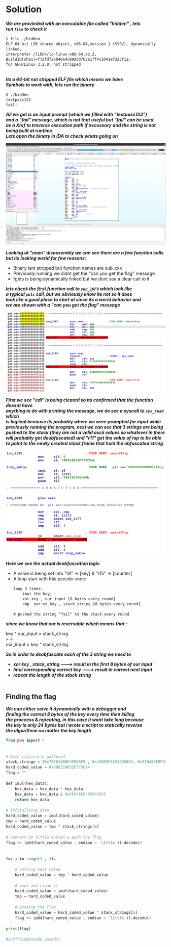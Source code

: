 # Solution


___We are provieded with an executable file called "hidden" , lets  
run  `file` to check it___

```
$ file ./hidden
ELF 64-bit LSB shared object, x86-64,version 1 (SYSV), dynamically linked,
interpreter /lib64/ld-linux-x86-64.so.2, BuildID[sha1]=f72fd726040a4c89ddd763a1ff4c1041ef323f12, 
for GNU/Linux 3.2.0, not stripped
```
&nbsp;  
___Its a 64-bit not stripped ELF file which means we have  
Symbols to work with, lets run the binary___  
```
$ ./hidden
testpass123
fail!
```
___All we get is an input prompt (which we filled with "testpass123")  
and a "fail" message, which is not that useful but "fail" can be used  
as a Xref to traverse execution path if necessary and the string is not being built at runtime.  
Lets open the binary in IDA to check whats going on___  

![disass_main](./screenshots/hidden_main.png)

___Looking at "main" disassembly we can see there are a few function calls  
but its looking werid for few reasons:___  
*   Binary isnt stripped but function names are sub_xxx
*   Previously running we didnt get the "can you get the flag" message
*   fgets is being  dynamically linked but we dont see a clear call to it  

___lets check the first function call to ```sub_10F0``` which look like  
a typical ```puts```  call, but we obviously know its not so it does  
look like a good place to start at since its a werid behavior and  
we are shown with a "can you get the flag" message___

![sub_10F0](./screenshots/hidden_first_func.png)
 
 ___First we see "edi" is being cleared so its confirmed that the function doesnt have  
 anything to do with printing the message, we do see a syscall to ```sys_read``` which  
 is  logiical because its probably where we were prompted for input while previously running  the program, next we can see that 3 strings are being pushed to the stack (they are not a valid ascii values so whatever in there will probably get deobfuscated) and "r11" get the value of rsp to be able to point to the newly created stack frame that hold the obfuscated string___

 ![loop](./screenshots/hidden_loop.png)

___Here we see the actual deobfuscation logic___  
* A value is being set into "r8" -> [key] & "r15" -> [counter]
* A loop start with this pseudo code:
    ```
    loop 3 times:
        imul the key;
        xor key , our_input [8 bytes every round]
        cmp  xor'ed_key , stack_string [8 bytes every round]
    
    # pushed the string "fail" to the stack every round
    ```
___since we know that xor is reversable which means that :___   

key ^ our_input = stack_string  
= =  
our_input = key ^ stack_string  

___So in order to deobfuscate each of the 3 string we need to___  
*   ___xor key , stack_string ---> result in the first 8 bytes of our input___  
*   ___Imul corresponding correct key --->  result in correct next input___
*   ___repeat the length of the stack string___  
&nbsp;
## Finding the flag
___We can either solve it dynamically with a debugger and  
finding the correct 8 bytes of the key every time then  killing  
the proccess & repeating, in this case it wont take long because  
the key is only 24 bytes but i wrote a script to statically reverse  
the algorithme no matter the key length___
```python
from pwn import *


# Date statically gathered 
stack_strings = [0x7870148BF499D6F9 , 0x435E9C9331495B55, 0x910A96FDF83DEB08 ]
hard_coded_value = 0x39E324B32F573C94 
flag = ""

def imul(hex_data):
    hex_data = hex_data * hex_data
    hex_data = hex_data & 0xFFFFFFFFFFFFFFFF
    return hex_data

# Initializing data 
hard_coded_value = imul(hard_coded_value)
tmp = hard_coded_value
hard_coded_value = tmp ^ stack_strings[0]

# Convert to little endian & push the flag
flag += (p64(hard_coded_value , endian = 'little')).decode() 


for i in range(1 , 3):

    # setting next value 
    hard_coded_value = tmp ^ hard_coded_value
    
    # imul and clean it 
    hard_coded_value = imul(hard_coded_value)
    tmp = hard_coded_value 

    # pushing the flag 
    hard_coded_value = hard_coded_value ^ stack_strings[i]
    flag += (p64(hard_coded_value , endian = 'little')).decode()    
    
print(flag)    

#ictf{h1ddenc0de_1a29d3}       
```